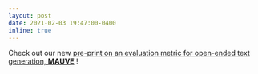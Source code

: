 ```yaml
---
layout: post
date: 2021-02-03 19:47:00-0400
inline: true
---
```


Check out our new <a href="https://arxiv.org/abs/2102.01454">pre-print on an evaluation metric for open-ended text generation, <b>MAUVE</b></a> !
